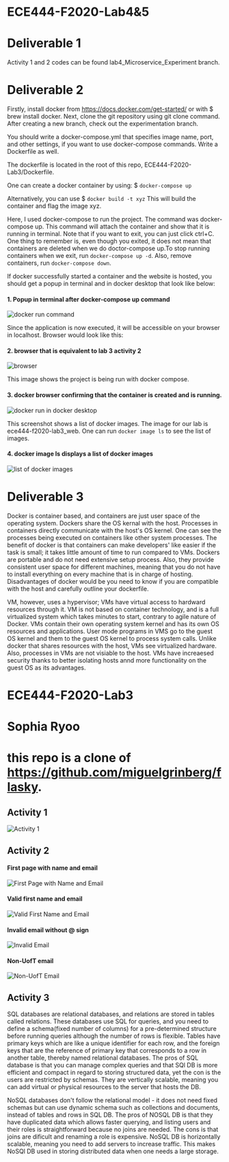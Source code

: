 # ECE444-F2020-Lab4&5
# Deliverable 1
Activity 1 and 2 codes can be found lab4_Microservice_Experiment branch.

# Deliverable 2
Firstly, install docker from https://docs.docker.com/get-started/ or with 
$ brew install docker.
Next, clone the git repository using git clone command. After creating a new branch, check out the experimentation branch.

You should write a docker-compose.yml that specifies image name, port, and other settings, if you want to use docker-compose commands. Write a Dockerfile as well. 

The dockerfile is located in the root of this repo, ECE444-F2020-Lab3/Dockerfile.

One can create a docker container by using:
$ `docker-compose up`

Alternatively, you can use 
$ `docker build -t xyz` 
This will build the container and flag the image xyz.

Here, I used docker-compose to run the project. The command was docker-compose up.
This command will attach the container and show that it is running in terminal. Note that if you want to exit, you can just click ctrl+C. One thing to remember is, even though you exited, it does not mean that containers are deleted when we do doctor-compose up.To stop running containers when we exit, run `docker-compose up -d`. Also, remove containers, run `docker-compose down`.

If docker successfully started a container and the website is hosted, you should get a popup in terminal and in docker desktop that look like below:
#### 1. Popup in terminal after docker-compose up command
![docker run command](https://github.com/honeyjoo/ECE444-F2020-Lab3/blob/lab4_Microservice_Experiment/Image1.png?raw=true)

Since the application is now executed, it will be accessible on your browser in localhost.
Browser would look like this:

#### 2. browser that is equivalent to lab 3 activity 2
![browser](https://github.com/honeyjoo/ECE444-F2020-Lab3/blob/lab4_Microservice_Experiment/Image2.png?raw=true)

This image shows the project is being run with docker compose.
#### 3. docker browser confirming that the container is created and is running.
![docker run in docker desktop](https://github.com/honeyjoo/ECE444-F2020-Lab3/blob/lab4_Microservice_Experiment/Image3.png?raw=true)

This screenshot shows a list of docker images. The image for our lab is ece444-f2020-lab3_web. One can run `docker image ls` to see the list of images.
#### 4. docker image ls displays a list of docker images
![list of docker images](https://github.com/honeyjoo/ECE444-F2020-Lab3/blob/lab4_Microservice_Experiment/Image4.png?raw=true)

# Deliverable 3
Docker is container based, and containers are just user space of the operating system. Dockers share the OS kernal with the host. Processes in containers directly communicate with the host's OS kernel. One can see the processes being executed on containers like other system processes. The benefit of docker is that containers can make developers' like easier if the task is small; it takes little amount of time to run compared to VMs. Dockers are portable and do not need extensive setup process. Also, they provide consistent user space for different machines, meaning that you do not have to install everything on every machine that is in charge of hosting. Disadvantages of docker would be you need to know if you are compatible with the host and carefully outline your dockerfile. 

VM, however, uses a hypervisor; VMs have virtual access to hardward resources through it. VM is not based on container technology, and is a full virtualized system which takes minutes to start, contrary to agile nature of Docker. VMs contain their own operating system kernel and has its own OS resources and applications. User mode programs in VMS go to the guest OS kernel and them to the guest OS kernel to process system calls. Unlike docker that shares resources with the host, VMs see virtualized hardware. Also, processes in VMs are not visiable to the host. VMs have increaesed security thanks to better isolating hosts annd more functionality on the guest OS as its advantages.


# ECE444-F2020-Lab3
# Sophia Ryoo
# this repo is a clone of https://github.com/miguelgrinberg/flasky.

## Activity 1
![Activity 1](https://github.com/honeyjoo/ECE444-F2020-Lab3/blob/master/activity1.png?raw=true)

## Activity 2
#### First page with name and email
![First Page with Name and Email](https://github.com/honeyjoo/ECE444-F2020-Lab3/blob/master/activity2_1.png?raw=true)

#### Valid first name and email
![Valid First Name and Email](https://github.com/honeyjoo/ECE444-F2020-Lab3/blob/master/activity2_2.png?raw=true)

#### Invalid email without @ sign
![Invalid Email](https://github.com/honeyjoo/ECE444-F2020-Lab3/blob/master/activity2_3.png?raw=true)

#### Non-UofT email
![Non-UofT Email](https://github.com/honeyjoo/ECE444-F2020-Lab3/blob/master/activity2_4.png?raw=true)

## Activity 3
SQL databases are relational databases, and relations are stored in tables called relations. These databases use SQL for queries, and you need to define a schema(fixed number of columns) for a pre-determined structure before running queries although the number of rows is flexible. Tables have primary keys which are like a unique identifier for each row, and the foreign keys that are the reference of primary key that corresponds to a row in another table, thereby named relational databases. The pros of SQL database is that you can manage complex queries and that SQl DB is more efficient and compact in regard to storing structured data, yet the con is the users are restricted by schemas. They are vertically scalable, meaning you can add virtual or physical resources to the server that hosts the DB.

NoSQL databases don't follow the relational model - it does not need fixed schemas but can use dynamic schema such as collections and documents, instead of tables and rows in SQL DB. The pros of NOSQL DB is that they have duplicated data which allows faster querying, and listing users and their roles is straightforward because no joins are needed. The cons is that joins are dificult and renaming a role is expensive. NoSQL DB is horizontally scalable, meaning you need to add servers to increase traffic. This makes NoSQl DB used in storing distributed data when one needs a large storage.
